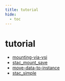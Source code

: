 ```yaml
---
title: tutorial
hide:
  - toc
---
```


# tutorial

- [mounting-via-vsi](/home/library/data/mounting-via-vsi/)  
  <small></small>
- [stac_mount_save](/home/library/data/stac_mount_save/)  
  <small></small>
- [move-data-to-instance](/home/library/data/move-data-to-instance/)  
  <small></small>
- [stac_simple](/home/library/data/stac_simple/)  
  <small></small>